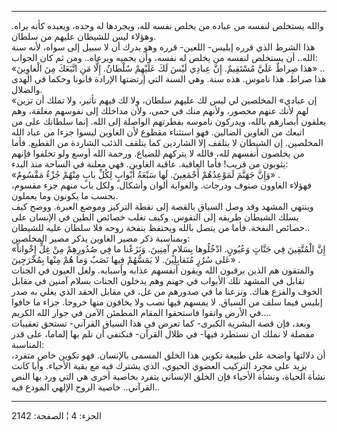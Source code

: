 ------------------------------------------------------------------------

والله يستخلص لنفسه من عباده من يخلص نفسه لله، ويجردها له وحده، ويعبده
كأنه يراه. وهؤلاء ليس للشيطان عليهم من سلطان.  
هذا الشرط الذي قرره إبليس- اللعين- قرره وهو يدرك أن لا سبيل إلى سواه،
لأنه سنة الله.. أن يستخلص لنفسه من يخلص له نفسه، وأن يحميه ويرعاه.. ومن
ثم كان الجواب:  
«هذا صِراطٌ عَلَيَّ مُسْتَقِيمٌ. إِنَّ عِبادِي لَيْسَ لَكَ عَلَيْهِمْ سُلْطانٌ. إِلَّا مَنِ اتَّبَعَكَ مِنَ
الْغاوِينَ» ..  
هذا صراط. هذا ناموس. هذه سنة. وهي السنة التي إرتضتها الإرادة قانونا
وحكما في الهدى والضلال.  
«إن عبادي» المخلصين لي ليس لك عليهم سلطان، ولا لك فيهم تأثير، ولا تملك
أن تزين لهم لأنك عنهم محصور، ولأنهم منك في حمى، ولأن مداخلك إلى نفوسهم
مغلقة، وهم يعلقون أبصارهم بالله، ويدركون ناموسه بفطرتهم الواصلة إلى
الله. إنما سلطانك على من اتبعك من الغاوين الضالين. فهو استثناء مقطوع لأن
الغاوين ليسوا جزءا من عباد الله المخلصين. إن الشيطان لا يتلقف إلا
الشاردين كما يتلقف الذئب الشاردة من القطيع. فأما من يخلصون أنفسهم لله،
فالله لا يتركهم للضياع. ورحمة الله أوسع ولو تخلفوا فإنهم يثوبون من قريب!
فأما العاقبة. عاقبة الغاوين. فهي معلنة في الساحة منذ البدء:  
«وَإِنَّ جَهَنَّمَ لَمَوْعِدُهُمْ أَجْمَعِينَ. لَها سَبْعَةُ أَبْوابٍ لِكُلِّ بابٍ مِنْهُمْ جُزْءٌ مَقْسُومٌ» .  
فهؤلاء الغاوون صنوف ودرجات. والغواية ألوان وأشكال. ولكل باب منهم جزء
مقسوم، بحسب ما يكونون وما يعملون.  
وينتهي المشهد وقد وصل السياق بالقصة إلى نقطة التركيز وموضع العبرة. ووضح
كيف يسلك الشيطان طريقه إلى النفوس. وكيف تغلب خصائص الطين في الإنسان على
خصائص النفخة. فأما من يتصل بالله ويحتفظ بنفخة روحه فلا سلطان عليه
للشيطان..  
وبمناسبة ذكر مصير الغاوين يذكر مصير المخلصين:  
«إِنَّ الْمُتَّقِينَ فِي جَنَّاتٍ وَعُيُونٍ. ادْخُلُوها بِسَلامٍ آمِنِينَ. وَنَزَعْنا ما فِي صُدُورِهِمْ مِنْ
غِلٍّ إِخْواناً عَلى سُرُرٍ مُتَقابِلِينَ. لا يَمَسُّهُمْ فِيها نَصَبٌ وَما هُمْ مِنْها بِمُخْرَجِينَ» .  
والمتقون هم الذين يرقبون الله ويقون أنفسهم عذابه وأسبابه. ولعل العيون في
الجنات تقابل في المشهد تلك الأبواب في جهنم وهم يدخلون الجنات بسلام آمنين
في مقابل الخوف والفزع هناك. ونزعنا ما في صدورهم من غل، في مقابل الحقد
الذي يغلي به صدر إبليس فيما سلف من السياق. لا يمسهم فيها نصب ولا يخافون
منها خروجا. جزاء ما خافوا في الأرض واتقوا فاستحقوا المقام المطمئن الآمن
في جوار الله الكريم....  
وبعد، فإن قصة البشرية الكبرى- كما تعرض في هذا السياق القرآني- تستحق
تعقيبات مفصلة لا نملك ان نستطرد فيها- في ظلال القرآن- فنكتفي أن نلم بها
إلماما، على قدر المناسبة:  
أن دلالتها واضحة على طبيعة تكوين هذا الخلق المسمى بالإنسان. فهو تكوين
خاص متفرد، يزيد على مجرد التركيب العضوي الحيوي، الذي يشترك فيه مع بقية
الأحياء. وأيا كانت نشأة الحياة، ونشأة الأحياء فإن الخلق الإنساني يتفرد
بخاصية أخرى هي التي ورد بها النص القرآني.. خاصية الروح الإلهي المودع
فيه..

------------------------------------------------------------------------

الجزء: 4 ¦ الصفحة: 2142
